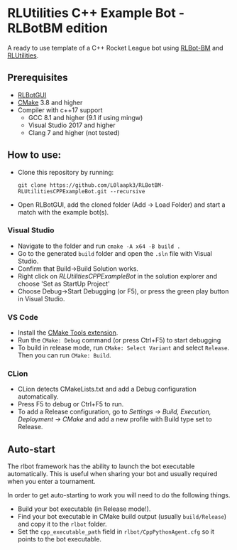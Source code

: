 # RLUtilities C++ Example Bot - RLBotBM edition

A ready to use template of a C++ Rocket League bot using [RLBot-BM](https://github.com/L0laapk3/RLBot-BM_Lib) and [RLUtilities](https://github.com/samuelpmish/RLUtilities/).

## Prerequisites
- [RLBotGUI](http://rlbot.org/)
- [CMake](https://cmake.org/download/) 3.8 and higher
- Compiler with c++17 support
  - GCC 8.1 and higher (9.1 if using mingw)
  - Visual Studio 2017 and higher
  - Clang 7 and higher (not tested)

## How to use:
- Clone this repository by running:

  `git clone https://github.com/L0laapk3/RLBotBM-RLUtilitiesCPPExampleBot.git --recursive`
- Open RLBotGUI, add the cloned folder (Add -> Load Folder) and start a match with the example bot(s).
### Visual Studio
- Navigate to the folder and run `cmake -A x64 -B build .`
- Go to the generated `build` folder and open the `.sln` file with Visual Studio.
- Confirm that Build->Build Solution works.
- Right click on _RLUtilitiesCPPExampleBot_ in the solution explorer and choose 'Set as StartUp Project'
- Choose Debug->Start Debugging (or F5), or press the green play button in Visual Studio.
### VS Code
- Install the [CMake Tools extension](https://marketplace.visualstudio.com/items?itemName=ms-vscode.cmake-tools).
- Run the `CMake: Debug` command (or press Ctrl+F5) to start debugging
- To build in release mode, run `CMake: Select Variant` and select `Release`. Then you can run `CMake: Build`.
### CLion
- CLion detects CMakeLists.txt and add a Debug configuration automatically.
- Press F5 to debug or Ctrl+F5 to run.
- To add a Release configuration, go to _Settings -> Build, Execution, Deployment -> CMake_ and add a new profile with Build type set to Release.
## Auto-start
The rlbot framework has the ability to launch the bot executable automatically. This is useful when sharing your bot and usually required when you enter a tournament.

In order to get auto-starting to work you will need to do the following things.
- Build your bot executable (in Release mode!).
- Find your bot executable in CMake build output (usually `build/Release`) and copy it to the `rlbot` folder.
- Set the `cpp_executable_path` field in `rlbot/CppPythonAgent.cfg` so it points to the bot executable.
